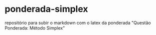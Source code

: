 # ponderada-simplex
repositório para subir o markdown com o latex da ponderada "Questão Ponderada: Método Simplex"
